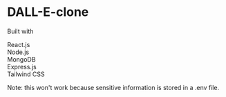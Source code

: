 # DALL-E-clone

Built with

React.js\
Node.js\
MongoDB\
Express.js\
Tailwind CSS

Note: this won't work because sensitive information is stored in a .env file. 
